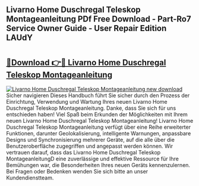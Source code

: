 ## Livarno Home Duschregal Teleskop Montageanleitung PDf Free Download - Part-Ro7 Service Owner Guide - User Repair Edition LAUdY

# <h2><a href="http://df6cyhm.blite.top/?on=Livarno+Home+Duschregal+Teleskop+Montageanleitung">🔗Download 👉🔴 Livarno Home Duschregal Teleskop Montageanleitung</a></h2>

[![Livarno Home Duschregal Teleskop Montageanleitung new download](https://i.imgur.com/lujVjoI.png)](http://df6cyhm.blite.top/?on=Livarno+Home+Duschregal+Teleskop+Montageanleitung)
Sicher navigieren Dieses Handbuch führt Sie sicher durch den Prozess der Einrichtung, Verwendung und Wartung Ihres neuen Livarno Home Duschregal Teleskop Montageanleitung. Danke, dass Sie sich für uns entschieden haben! Viel Spaß beim Erkunden der Möglichkeiten mit Ihrem neuen Livarno Home Duschregal Teleskop Montageanleitung! Livarno Home Duschregal Teleskop Montageanleitung verfügt über eine Reihe erweiterter Funktionen, darunter Geolokalisierung, intelligente Warnungen, anpassbare Designs und Synchronisierung mehrerer Geräte, auf die alle über die Benutzeroberfläche zugegriffen und angepasst werden können. Wir vertrauen darauf, dass das Livarno Home Duschregal Teleskop MontageanleitungD eine zuverlässige und effektive Ressource für Ihre Bemühungen war, die Besonderheiten Ihres neuen Geräts kennenzulernen. Bei Fragen oder Bedenken wenden Sie sich bitte an unser Kundendienstteam.
